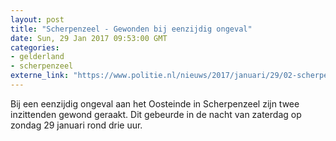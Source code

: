 ```yaml
---
layout: post
title: "Scherpenzeel - Gewonden bij eenzijdig ongeval"
date: Sun, 29 Jan 2017 09:53:00 GMT
categories: 
- gelderland 
- scherpenzeel 
externe_link: "https://www.politie.nl/nieuws/2017/januari/29/02-scherpenzeel-gewonden-bij-eenzijdig-ongeval.html"
---
```


Bij een eenzijdig ongeval aan het Oosteinde in Scherpenzeel zijn twee inzittenden gewond geraakt. Dit gebeurde in de nacht van zaterdag op zondag 29 januari rond drie uur.
